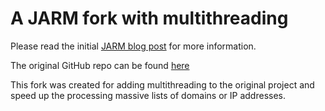 # A JARM fork with multithreading  
  
Please read the initial [JARM blog post](https://engineering.salesforce.com/easily-identify-malicious-servers-on-the-internet-with-jarm-e095edac525a) for more information.

The original GitHub repo can be found [here](https://github.com/salesforce/jarm)

This fork was created for adding multithreading to the original project and speed up the processing massive lists of domains or IP addresses.

